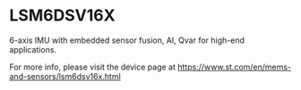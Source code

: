 # LSM6DSV16X

6-axis IMU with embedded sensor fusion, AI, Qvar for high-end applications.

For more info, please visit the device page at https://www.st.com/en/mems-and-sensors/lsm6dsv16x.html


